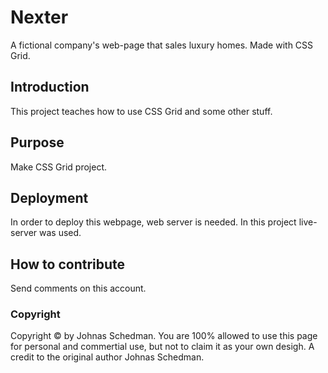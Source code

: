 # Nexter
A fictional company's web-page that sales luxury homes. Made with CSS Grid.

## Introduction

This project teaches how to use CSS Grid and some other stuff.

## Purpose

Make CSS Grid project.

## Deployment

In order to deploy this webpage, web server is needed. In this project live-server was used.

## How to contribute

Send comments on this account.

### Copyright
Copyright © by Johnas Schedman. 
You are 100% allowed to use this page for personal and commertial use, 
but not to claim it as your own desigh. 
A credit to the original author Johnas Schedman.
